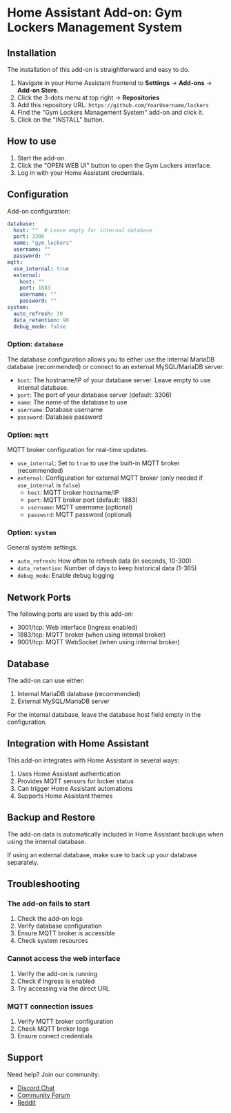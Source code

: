 # Home Assistant Add-on: Gym Lockers Management System

## Installation

The installation of this add-on is straightforward and easy to do.

1. Navigate in your Home Assistant frontend to **Settings** -> **Add-ons** -> **Add-on Store**.
2. Click the 3-dots menu at top right -> **Repositories**
3. Add this repository URL: `https://github.com/YourUsername/lockers`
4. Find the "Gym Lockers Management System" add-on and click it.
5. Click on the "INSTALL" button.

## How to use

1. Start the add-on.
2. Click the "OPEN WEB UI" button to open the Gym Lockers interface.
3. Log in with your Home Assistant credentials.

## Configuration

Add-on configuration:

```yaml
database:
  host: ""  # Leave empty for internal database
  port: 3306
  name: "gym_lockers"
  username: ""
  password: ""
mqtt:
  use_internal: true
  external:
    host: ""
    port: 1883
    username: ""
    password: ""
system:
  auto_refresh: 30
  data_retention: 90
  debug_mode: false
```

### Option: `database`

The database configuration allows you to either use the internal MariaDB database (recommended) or connect to an external MySQL/MariaDB server.

- `host`: The hostname/IP of your database server. Leave empty to use internal database.
- `port`: The port of your database server (default: 3306)
- `name`: The name of the database to use
- `username`: Database username
- `password`: Database password

### Option: `mqtt`

MQTT broker configuration for real-time updates.

- `use_internal`: Set to `true` to use the built-in MQTT broker (recommended)
- `external`: Configuration for external MQTT broker (only needed if `use_internal` is `false`)
  - `host`: MQTT broker hostname/IP
  - `port`: MQTT broker port (default: 1883)
  - `username`: MQTT username (optional)
  - `password`: MQTT password (optional)

### Option: `system`

General system settings.

- `auto_refresh`: How often to refresh data (in seconds, 10-300)
- `data_retention`: Number of days to keep historical data (1-365)
- `debug_mode`: Enable debug logging

## Network Ports

The following ports are used by this add-on:

- 3001/tcp: Web interface (Ingress enabled)
- 1883/tcp: MQTT broker (when using internal broker)
- 9001/tcp: MQTT WebSocket (when using internal broker)

## Database

The add-on can use either:

1. Internal MariaDB database (recommended)
2. External MySQL/MariaDB server

For the internal database, leave the database host field empty in the configuration.

## Integration with Home Assistant

This add-on integrates with Home Assistant in several ways:

1. Uses Home Assistant authentication
2. Provides MQTT sensors for locker status
3. Can trigger Home Assistant automations
4. Supports Home Assistant themes

## Backup and Restore

The add-on data is automatically included in Home Assistant backups when using the internal database.

If using an external database, make sure to back up your database separately.

## Troubleshooting

### The add-on fails to start

1. Check the add-on logs
2. Verify database configuration
3. Ensure MQTT broker is accessible
4. Check system resources

### Cannot access the web interface

1. Verify the add-on is running
2. Check if Ingress is enabled
3. Try accessing via the direct URL

### MQTT connection issues

1. Verify MQTT broker configuration
2. Check MQTT broker logs
3. Ensure correct credentials

## Support

Need help? Join our community:

- [Discord Chat][discord]
- [Community Forum][forum]
- [Reddit][reddit]

[discord]: https://discord.gg/c5DvZ4e
[forum]: https://community.home-assistant.io
[reddit]: https://reddit.com/r/homeassistant